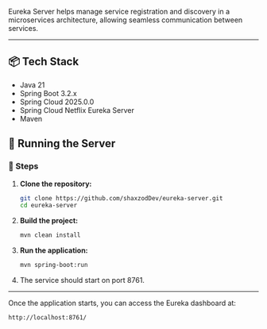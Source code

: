Eureka Server helps manage service registration and discovery in a microservices architecture, allowing seamless communication between services.

---

## 📦 Tech Stack

- Java 21
- Spring Boot 3.2.x
- Spring Cloud 2025.0.0
- Spring Cloud Netflix Eureka Server
- Maven

## 🚀 Running the Server

### 🏁 Steps

1. **Clone the repository:**
   ```bash
   git clone https://github.com/shaxzodDev/eureka-server.git
   cd eureka-server

2. **Build the project:**
    ```bash
   mvn clean install

3. **Run the application:**
    ```bash
   mvn spring-boot:run

4. The service should start on port 8761.
---

Once the application starts, you can access the Eureka dashboard at:
```bash
http://localhost:8761/
```